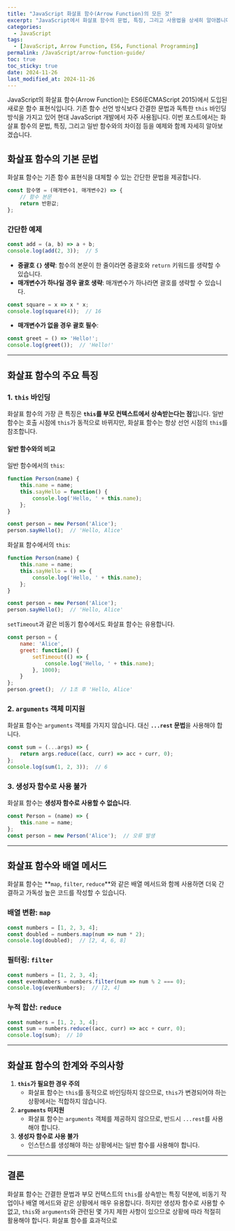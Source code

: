 ```yaml
---
title: "JavaScript 화살표 함수(Arrow Function)의 모든 것"
excerpt: "JavaScript에서 화살표 함수의 문법, 특징, 그리고 사용법을 상세히 알아봅니다. 일반 함수와의 차이점과 활용 사례도 함께 살펴보세요."
categories:
  - JavaScript
tags:
  - [JavaScript, Arrow Function, ES6, Functional Programming]
permalink: /JavaScript/arrow-function-guide/
toc: true
toc_sticky: true
date: 2024-11-26
last_modified_at: 2024-11-26
---
```


JavaScript의 화살표 함수(Arrow Function)는 ES6(ECMAScript 2015)에서 도입된 새로운 함수 표현식입니다. 기존 함수 선언 방식보다 간결한 문법과 독특한 `this` 바인딩 방식을 가지고 있어 현대 JavaScript 개발에서 자주 사용됩니다. 이번 포스트에서는 화살표 함수의 문법, 특징, 그리고 일반 함수와의 차이점 등을 예제와 함께 자세히 알아보겠습니다.

## 화살표 함수의 기본 문법

화살표 함수는 기존 함수 표현식을 대체할 수 있는 간단한 문법을 제공합니다.

```js
const 함수명 = (매개변수1, 매개변수2) => {
    // 함수 본문
    return 반환값;
};
```

### 간단한 예제
```js
const add = (a, b) => a + b;
console.log(add(2, 3));  // 5
```

- **중괄호 `{}` 생략**: 함수의 본문이 한 줄이라면 중괄호와 `return` 키워드를 생략할 수 있습니다.
- **매개변수가 하나일 경우 괄호 생략**: 매개변수가 하나라면 괄호를 생략할 수 있습니다.
```js
const square = x => x * x;
console.log(square(4));  // 16
```
- **매개변수가 없을 경우 괄호 필수**:
```js
const greet = () => 'Hello!';
console.log(greet());  // 'Hello!'
```

---

## 화살표 함수의 주요 특징

### 1. `this` 바인딩
화살표 함수의 가장 큰 특징은 **`this`를 부모 컨텍스트에서 상속받는다는 점**입니다. 일반 함수는 호출 시점에 `this`가 동적으로 바뀌지만, 화살표 함수는 항상 선언 시점의 `this`를 참조합니다.

#### 일반 함수와의 비교
일반 함수에서의 `this`:
```js
function Person(name) {
    this.name = name;
    this.sayHello = function() {
        console.log('Hello, ' + this.name);
    };
}

const person = new Person('Alice');
person.sayHello();  // 'Hello, Alice'
```

화살표 함수에서의 `this`:
```js
function Person(name) {
    this.name = name;
    this.sayHello = () => {
        console.log('Hello, ' + this.name);
    };
}

const person = new Person('Alice');
person.sayHello();  // 'Hello, Alice'
```

`setTimeout`과 같은 비동기 함수에서도 화살표 함수는 유용합니다.
```js
const person = {
    name: 'Alice',
    greet: function() {
        setTimeout(() => {
            console.log('Hello, ' + this.name);
        }, 1000);
    }
};
person.greet();  // 1초 후 'Hello, Alice'
```

### 2. `arguments` 객체 미지원
화살표 함수는 `arguments` 객체를 가지지 않습니다. 대신 **`...rest` 문법**을 사용해야 합니다.
```js
const sum = (...args) => {
    return args.reduce((acc, curr) => acc + curr, 0);
};
console.log(sum(1, 2, 3));  // 6
```

### 3. 생성자 함수로 사용 불가
화살표 함수는 **생성자 함수로 사용할 수 없습니다**.
```js
const Person = (name) => {
    this.name = name;
};
const person = new Person('Alice');  // 오류 발생
```

---

## 화살표 함수와 배열 메서드

화살표 함수는 **`map`, `filter`, `reduce`**와 같은 배열 메서드와 함께 사용하면 더욱 간결하고 가독성 높은 코드를 작성할 수 있습니다.

### 배열 변환: `map`
```js
const numbers = [1, 2, 3, 4];
const doubled = numbers.map(num => num * 2);
console.log(doubled);  // [2, 4, 6, 8]
```

### 필터링: `filter`
```js
const numbers = [1, 2, 3, 4];
const evenNumbers = numbers.filter(num => num % 2 === 0);
console.log(evenNumbers);  // [2, 4]
```

### 누적 합산: `reduce`
```js
const numbers = [1, 2, 3, 4];
const sum = numbers.reduce((acc, curr) => acc + curr, 0);
console.log(sum);  // 10
```

---

## 화살표 함수의 한계와 주의사항

1. **`this`가 필요한 경우 주의**
    - 화살표 함수는 `this`를 동적으로 바인딩하지 않으므로, `this`가 변경되어야 하는 상황에서는 적합하지 않습니다.
2. **`arguments` 미지원**
    - 화살표 함수는 `arguments` 객체를 제공하지 않으므로, 반드시 `...rest`를 사용해야 합니다.
3. **생성자 함수로 사용 불가**
    - 인스턴스를 생성해야 하는 상황에서는 일반 함수를 사용해야 합니다.

---

## 결론

화살표 함수는 간결한 문법과 부모 컨텍스트의 `this`를 상속받는 특징 덕분에, 비동기 작업이나 배열 메서드와 같은 상황에서 매우 유용합니다. 하지만 생성자 함수로 사용할 수 없고, `this`와 `arguments`와 관련된 몇 가지 제한 사항이 있으므로 상황에 따라 적절히 활용해야 합니다. 화살표 함수를 효과적으로
